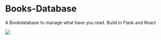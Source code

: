 # Books-Database
A Bookdatabase to manage what have you read. Build in Flask and React

[![](https://balena.io/deploy.svg)](https://dashboard.balena-cloud.com/deploy?repoUrl=https://github.com/JavierRibaldelRio/Books-Database)